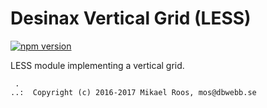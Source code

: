 Desinax Vertical Grid (LESS)
===============================

[![npm version](https://badge.fury.io/js/desinax-vertical-grid.svg)](https://badge.fury.io/js/desinax-vertical-grid)

LESS module implementing a vertical grid.



```
 . 
..:  Copyright (c) 2016-2017 Mikael Roos, mos@dbwebb.se 
```
